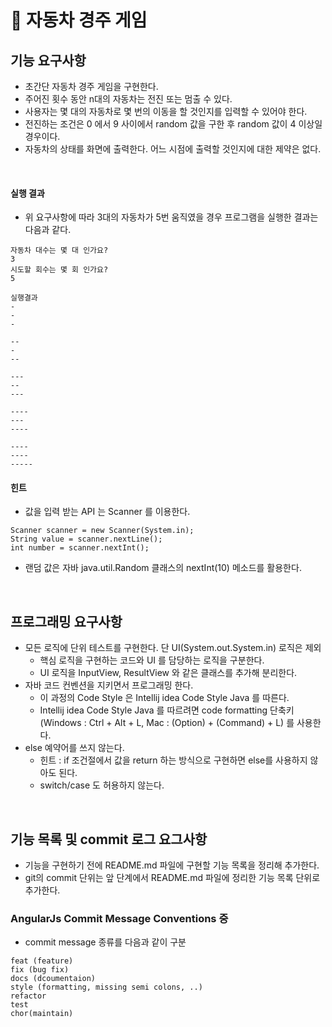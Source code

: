 # 🚀 자동차 경주 게임
## 기능 요구사항
- 초간단 자동차 경주 게임을 구현한다.
- 주어진 횟수 동안 n대의 자동차는 전진 또는 멈출 수 있다.
- 사용자는 몇 대의 자동차로 몇 번의 이동을 할 것인지를 입력할 수 있어야 한다.
- 전진하는 조건은 0 에서 9 사이에서 random 값을 구한 후 random 값이 4 이상일 경우이다.
- 자동차의 상태를 화면에 출력한다. 어느 시점에 출력할 것인지에 대한 제약은 없다.

<br>

#### 실행 결과
- 위 요구사항에 따라 3대의 자동차가 5번 움직였을 경우 프로그램을 실행한 결과는 다음과 같다.
```
자동차 대수는 몇 대 인가요?
3
시도할 회수는 몇 회 인가요?
5

실행결과
-
-
-

--
-
--

---
--
---

----
---
----

----
----
-----
```

#### 힌트
- 값을 입력 받는 API 는 Scanner 를 이용한다.

```
Scanner scanner = new Scanner(System.in);
String value = scanner.nextLine();
int number = scanner.nextInt();
```
- 랜덤 값은 자바 java.util.Random 클래스의 nextInt(10) 메소드를 활용한다.


<br>

## 프로그래밍 요구사항
- 모든 로직에 단위 테스트를 구현한다. 단 UI(System.out.System.in) 로직은 제외
  - 핵심 로직을 구현하는 코드와 UI 를 담당하는 로직을 구분한다.
  - UI 로직을 InputView, ResultView 와 같은 클래스를 추가해 분리한다.
- 자바 코드 컨벤션을 지키면서 프로그래밍 한다.
  - 이 과정의 Code Style 은 Intellij idea Code Style Java 를 따른다.
  - Intellij idea Code Style Java 를 따르려면 code formatting 단축키 (Windows : Ctrl + Alt + L, Mac : (Option) + (Command) + L) 를 사용한다.
- else 예약어를 쓰지 않는다.
  - 힌트 : if 조건절에서 값을 return 하는 방식으로 구현하면 else를 사용하지 않아도 된다.
  - switch/case 도 허용하지 않는다.

<br>

## 기능 목록 및 commit 로그 요그사항
- 기능을 구현하기 전에 README.md 파일에 구현할 기능 목록을 정리해 추가한다.
- git의 commit 단위는 앞 단계에서 README.md 파일에 정리한 기능 목록 단위로 추가한다.

### AngularJs Commit Message Conventions 중
- commit message 종류를 다음과 같이 구분
```
feat (feature)
fix (bug fix)
docs (dcoumentaion)
style (formatting, missing semi colons, ..)
refactor
test
chor(maintain)
```